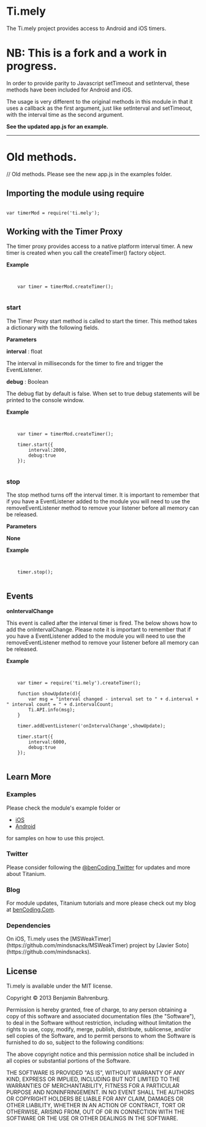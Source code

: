 <h1>Ti.mely</h1>

The Ti.mely project provides access to Android and iOS timers.



# NB: This is a fork and a work in progress. 

In order to provide parity to Javascript setTimeout and setInterval, these methods have been included for Android and iOS.

The usage is very different to the original methods in this module in that it uses a callback as the first argument, just like setInterval and setTimeout, with the interval time as the second argument.



__See the updated app.js for an example.__

 

-------------



# Old methods.



// Old methods.  Please see the new app.js in the examples folder. 



<h2>Importing the module using require</h2>
<pre><code>
var timerMod = require('ti.mely');
</code></pre>

<h2>Working with the Timer Proxy</h2>
The timer proxy provides access to a native platform interval timer.  A new timer is created when you call the createTimer() factory object.

<b>Example</b>
<pre><code>

	var timer = timerMod.createTimer();

</code></pre>

<h3>start</h3>
The Timer Proxy start method is called to start the timer.  This method takes a dictionary with the following fields.

<b>Parameters</b>

<b>interval</b> : float

The interval in milliseconds for the timer to fire and trigger the EventListener.

<b>debug</b> : Boolean

The debug flat by default is false.  When set to true debug statements will be printed to the console window.

<b>Example</b>
<pre><code>

	var timer = timerMod.createTimer();
	
	timer.start({
		interval:2000,
		debug:true
	});

</code></pre>

<h3>stop</h3>
The stop method turns off the interval timer. It is important to remember that if you have a EventListener added to the module you will need to use the removeEventListener method to remove your listener before all memory can be released. 

<b>Parameters</b>

<b>None</b> 


<b>Example</b>
<pre><code>
	
	timer.stop();

</code></pre>

<h2>Events</h2>

<b>onIntervalChange</b>

This event is called after the interval timer is fired.  The below shows how to add the onIntervalChange.  Please note it is important to remember that if you have a EventListener added to the module you will need to use the removeEventListener method to remove your listener before all memory can be released. 

<b>Example</b>
<pre><code>

	var timer = require('ti.mely').createTimer();
	
	function showUpdate(d){
		var msg = "interval changed - interval set to " + d.interval + " interval count = " + d.intervalCount;
		Ti.API.info(msg);
	}
	
	timer.addEventListener('onIntervalChange',showUpdate);
	
	timer.start({
		interval:6000,
		debug:true
	});

</code></pre>


<h2>Learn More</h2>

<h3>Examples</h3>
Please check the module's example folder or 


* [iOS](https://github.com/benbahrenburg/ti.mely/tree/master/iOS/example) 
* [Android](https://github.com/benbahrenburg/ti.mely/tree/master/Android/example)

for samples on how to use this project.

<h3>Twitter</h3>

Please consider following the [@benCoding Twitter](http://www.twitter.com/benCoding) for updates 
and more about Titanium.

<h3>Blog</h3>

For module updates, Titanium tutorials and more please check out my blog at [benCoding.Com](http://benCoding.com).

<h3>Dependencies</h3>
On iOS, Ti.mely uses the [MSWeakTimer](https://github.com/mindsnacks/MSWeakTimer) project by [Javier Soto](https://github.com/mindsnacks).

<h2>License</h2>
Ti.mely is available under the MIT license.

Copyright © 2013 Benjamin Bahrenburg.

Permission is hereby granted, free of charge, to any person obtaining a copy of this software and associated documentation files (the "Software"), to deal in the Software without restriction, including without limitation the rights to use, copy, modify, merge, publish, distribute, sublicense, and/or sell copies of the Software, and to permit persons to whom the Software is furnished to do so, subject to the following conditions:

The above copyright notice and this permission notice shall be included in all copies or substantial portions of the Software.

THE SOFTWARE IS PROVIDED "AS IS", WITHOUT WARRANTY OF ANY KIND, EXPRESS OR IMPLIED, INCLUDING BUT NOT LIMITED TO THE WARRANTIES OF MERCHANTABILITY, FITNESS FOR A PARTICULAR PURPOSE AND NONINFRINGEMENT. IN NO EVENT SHALL THE AUTHORS OR COPYRIGHT HOLDERS BE LIABLE FOR ANY CLAIM, DAMAGES OR OTHER LIABILITY, WHETHER IN AN ACTION OF CONTRACT, TORT OR OTHERWISE, ARISING FROM, OUT OF OR IN CONNECTION WITH THE SOFTWARE OR THE USE OR OTHER DEALINGS IN THE SOFTWARE.


